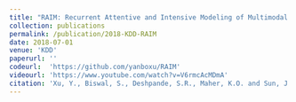 ```yaml
---
title: "RAIM: Recurrent Attentive and Intensive Modeling of Multimodal Continuous Patient Monitoring Data"
collection: publications
permalink: /publication/2018-KDD-RAIM
date: 2018-07-01
venue: 'KDD'
paperurl: ''
codeurl:  'https://github.com/yanboxu/RAIM'
videourl: 'https://www.youtube.com/watch?v=V6rmcAcMDmA'
citation: 'Xu, Y., Biswal, S., Deshpande, S.R., Maher, K.O. and Sun, J., 2018, July. RAIM: Recurrent Attentive and Intensive Model of Multimodal Patient Monitoring Data. In Proceedings of the 24th ACM SIGKDD International Conference on Knowledge Discovery & Data Mining (pp. 2565-2573). ACM.'
---
```

